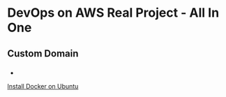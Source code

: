 # DevOps on AWS Real Project - All In One

## Custom Domain

### 

- 
[Install Docker on Ubuntu](https://www.google.com)
